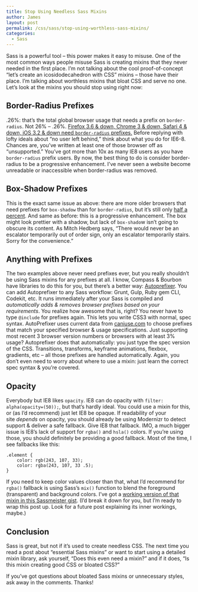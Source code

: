 ```yaml
---
title: Stop Using Needless Sass Mixins
author: James
layout: post
permalink: /css/sass/stop-using-worthless-sass-mixins/
categories:
  - Sass
---
```

Sass is a powerful tool &#8211; this power makes it easy to misuse. One of the most common ways people misuse Sass is creating mixins that they never needed in the first place. I&#8217;m not talking about the cool proof-of-concept &#8220;let&#8217;s create an icosidodecahedron with CSS&#8221; mixins &#8211; those have their place. I&#8217;m talking about worthless mixins that bloat CSS and serve no one. Let&#8217;s look at the mixins you should stop using right now:

## Border-Radius Prefixes

.26%: that&#8217;s the total global browser usage that needs a prefix on `border-radius`. Not 26% &#8211; .26%. <a title="Can I Use data: Border-radius" href="http://caniuse.com/#feat=border-radius" target="_blank">Firefox 3.6 & down, Chrome 3 & down, Safari 4 & down, iOS 3.2 & down need <code>border-radius</code> prefixes.</a> Before replying with lofty ideals about &#8220;no user left behind,&#8221; think about what you do for IE6-8. Chances are, you&#8217;ve written at least one of those browser off as &#8220;unsupported.&#8221; You&#8217;ve got more than 10x as many IE8 users as you have `border-radius` prefix users. By now, the best thing to do is consider border-radius to be a progressive enhancement. I&#8217;ve never seen a website become unreadable or inaccessible when border-radius was removed.

## Box-Shadow Prefixes

This is the exact same issue as above: there are more older browsers that need prefixes for `box-shadow` than for `border-radius`, but it&#8217;s still only <a title="Can I Use data: box-shadow" href="http://caniuse.com/#feat=css-boxshadow" target="_blank">half a percent</a>. And same as before: this is a progressive enhancement. The box might look prettier with a shadow, but lack of `box-shado`w isn&#8217;t going to obscure its content. As Mitch Hedberg says, &#8220;There would never be an escalator temporarily out of order sign, only an escalator temporarily stairs. Sorry for the convenience.&#8221;

## Anything with Prefixes

The two examples above never need prefixes ever, but you really shouldn&#8217;t be using Sass mixins for any prefixes at all. I know, Compass & Bourbon have libraries to do this for you, but there&#8217;s a better way: <a title="Autoprefixer on Github" href="https://github.com/postcss/autoprefixer" target="_blank">Autoprefixer</a>. You can add Autoprefixer to any Sass workflow: Grunt, Gulp, Ruby gem CLI, Codekit, etc. It runs immediately after your Sass is compiled and *automatically adds & removes browser prefixes based on your requirements*. You realize how awesome that is, right? You never have to type `@include` for prefixes again. This lets you write CSS3 with normal, spec syntax. AutoPrefixer uses current data from <a title="Can I Use" href="http://caniuse.com" target="_blank">caniuse.com</a> to choose prefixes that match your specified browser & usage specifications. Just supporting most recent 3 browser version numbers or browsers with at least 3% usage? Autoprefixer does that automatically: you just type the spec version of the CSS. Transitions, transforms, keyframe animations, flexbox, gradients, etc &#8211; all those prefixes are handled automatically. Again, you don&#8217;t even need to worry about where to use a mixin: just learn the correct spec syntax & you&#8217;re covered.

## Opacity

Everybody but IE8 likes `opacity`. IE8 can do opacity with `filter: alpha(opacity=(50));`, but that&#8217;s hardly ideal. You could use a mixin for this, or (as I&#8217;d recommend) just let IE8 be opaque. If readability of your site *depends* on opacity, you should already be using Modernizr to detect support & deliver a safe fallback. Give IE8 that fallback. IMO, a much bigger issue is IE8&#8217;s lack of support for `rgba()` and `hsla()` colors. If you&#8217;re using those, you should definitely be providing a good fallback. Most of the time, I see fallbacks like this:

```
.element {
	color: rgb(243, 107, 33);
	color: rgba(243, 107, 33 .5);
}
```

If you need to keep color values closer than that, what I&#8217;d recommend for `rgba()` fallback is using Sass&#8217;s `mix()` function to blend the foreground (transparent) and background colors. I&#8217;ve got a <a title="RGBA Color Fallback Mixin on Sassmeister" href="http://sassmeister.com/gist/b687d319b542d0fadb17" target="_blank">working version of that mixin in this Sassmeister gist</a>. (I&#8217;d break it down for you, but I&#8217;m ready to wrap this post up. Look for a future post explaining its inner workings, maybe.)

## Conclusion

Sass is great, but not if it&#8217;s used to create needless CSS. The next time you read a post about &#8220;essential Sass mixins&#8221; or want to start using a detailed mixin library, ask yourself, &#8220;Does this even need a mixin?&#8221; and if it does, &#8220;Is this mixin creating good CSS or bloated CSS?&#8221;

If you&#8217;ve got questions about bloated Sass mixins or unnecessary styles, ask away in the comments. Thanks!